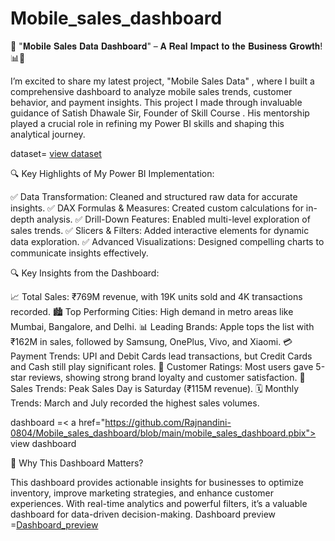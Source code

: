 # Mobile_sales_dashboard
🚀 "𝐌𝐨𝐛𝐢𝐥𝐞 𝐒𝐚𝐥𝐞𝐬 𝐃𝐚𝐭𝐚 𝐃𝐚𝐬𝐡𝐛𝐨𝐚𝐫𝐝" – 𝐀 𝐑𝐞𝐚𝐥 𝐈𝐦𝐩𝐚𝐜𝐭 𝐭𝐨 𝐭𝐡𝐞 𝐁𝐮𝐬𝐢𝐧𝐞𝐬𝐬 𝐆𝐫𝐨𝐰𝐭𝐡! 📊📱

I’m excited to share my latest project, "Mobile Sales Data" , where I built a comprehensive dashboard to analyze mobile sales trends, customer behavior, and payment insights. This project I made through invaluable guidance of Satish Dhawale Sir, Founder of Skill Course . His mentorship played a crucial role in refining my Power BI skills and shaping this analytical journey.

 dataset= <a href="https://github.com/Rajnandini-0804/Mobile_sales_dashboard/blob/main/Mobile%20Sales%20Data.xlsx">view dataset</a>

🔍 Key Highlights of My Power BI Implementation:

✅ Data Transformation: Cleaned and structured raw data for accurate insights.
✅ DAX Formulas & Measures: Created custom calculations for in-depth analysis.
✅ Drill-Down Features: Enabled multi-level exploration of sales trends.
✅ Slicers & Filters: Added interactive elements for dynamic data exploration.
✅ Advanced Visualizations: Designed compelling charts to communicate insights effectively.

🔍 Key Insights from the Dashboard:

📈 Total Sales: ₹769M revenue, with 19K units sold and 4K transactions recorded.
🏙️ Top Performing Cities: High demand in metro areas like Mumbai, Bangalore, and Delhi.
📊 Leading Brands: Apple tops the list with ₹162M in sales, followed by Samsung, OnePlus, Vivo, and Xiaomi.
💳 Payment Trends: UPI and Debit Cards lead transactions, but Credit Cards and Cash still play significant roles.
🌟 Customer Ratings: Most users gave 5-star reviews, showing strong brand loyalty and customer satisfaction.
📆 Sales Trends: Peak Sales Day is Saturday (₹115M revenue).
🗓️ Monthly Trends: March and July recorded the highest sales volumes.

dashboard =< a href="https://github.com/Rajnandini-0804/Mobile_sales_dashboard/blob/main/mobile_sales_dashboard.pbix"> view dashboard</a>

🚀 Why This Dashboard Matters?

This dashboard provides actionable insights for businesses to optimize inventory, improve marketing strategies, and enhance customer experiences. With real-time analytics and powerful filters, it’s a valuable dashboard for data-driven decision-making.
 Dashboard preview =<a href="https://github.com/Rajnandini-0804/Mobile_sales_dashboard/blob/main/Screenshot%202025-03-06%20124347.png">Dashboard_preview</a>
